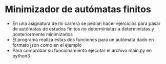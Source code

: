 # Minimizador de autómatas finitos
* En una asignatura de mi carrera se pedían hacer ejercicios para pasar de autómatas de estados finitos no deterministas a deterministas y posteriormente minimizarlos
* El programa realiza estas dos funciones para un autómata dado en formato json como en el ejemplo
* Para comprobar su funcionamiento ejecutar el archivo main.py en python3
